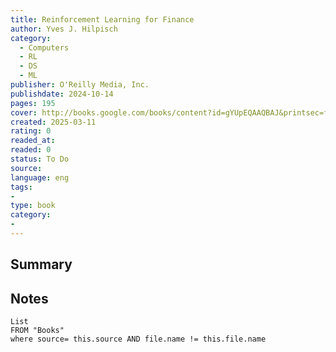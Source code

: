 ```yaml
---
title: Reinforcement Learning for Finance
author: Yves J. Hilpisch
category:
  - Computers
  - RL
  - DS
  - ML
publisher: O'Reilly Media, Inc.
publishdate: 2024-10-14
pages: 195
cover: http://books.google.com/books/content?id=gYUpEQAAQBAJ&printsec=frontcover&img=1&zoom=1&edge=curl&source=gbs_api
created: 2025-03-11
rating: 0
readed_at: 
readed: 0
status: To Do
source: 
language: eng
tags:
- 
type: book
category: 
- 
---
```

## Summary


## Notes
```dataview
List 
FROM "Books"
where source= this.source AND file.name != this.file.name
```